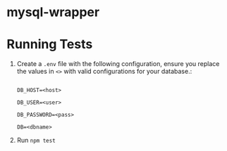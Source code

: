 # mysql-wrapper

# Running Tests

1. Create a `.env` file with the following configuration, ensure you replace the values in `<>` with valid configurations for your database.:

   ```

   DB_HOST=<host>

   DB_USER=<user>

   DB_PASSWORD=<pass>

   DB=<dbname>

   ```

2. Run `npm test`
